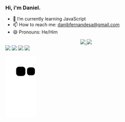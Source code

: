 ### Hi, i'm Daniel.

- 🌱 I’m currently learning JavaScript
- 📫 How to reach me: danibfernandesa@gmail.com
- 😄 Pronouns: He/Him

<div align="center">
  <a href="https://github.com/mercxryw">
  <img height="150em" src="https://github-readme-stats.vercel.app/api?username=mercxryw&show_icons=true&theme=dark&include_all_commits=true&count_private=true"/>
  <img height="150em" src="https://github-readme-stats.vercel.app/api/top-langs/?username=mercxryw&layout=compact&langs_count=7&theme=dark"/>
</div>

<div> 
  <a href="https://instagram.com/danfrnds_" target="_blank"><img src="https://img.shields.io/badge/-Instagram-%23E4405F?style=for-the-badge&logo=instagram&logoColor=white" target="_blank"></a>
 	<a href="https://www.twitch.tv/vzmercury" target="_blank"><img src="https://img.shields.io/badge/Twitch-9146FF?style=for-the-badge&logo=twitch&logoColor=white" target="_blank"></a> 
  <a href = "mailto:danibfernandesa@gmail.com"><img src="https://img.shields.io/badge/-Gmail-%23333?style=for-the-badge&logo=gmail&logoColor=white" target="_blank"></a>
  <a href="https://www.linkedin.com/in/daniel-fernandes-751651196/" target="_blank"><img src="https://img.shields.io/badge/-LinkedIn-%230077B5?style=for-the-badge&logo=linkedin&logoColor=white" target="_blank"></a> 

 ![Snake animation](https://github.com/mercxryw/mercxryw/blob/output/github-contribution-grid-snake.svg)
  
</div>
